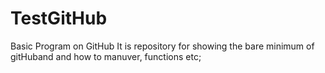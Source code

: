 # TestGitHub
Basic Program on GitHub 
       It is repository for showing the bare minimum of gitHuband and how to manuver, functions etc;
